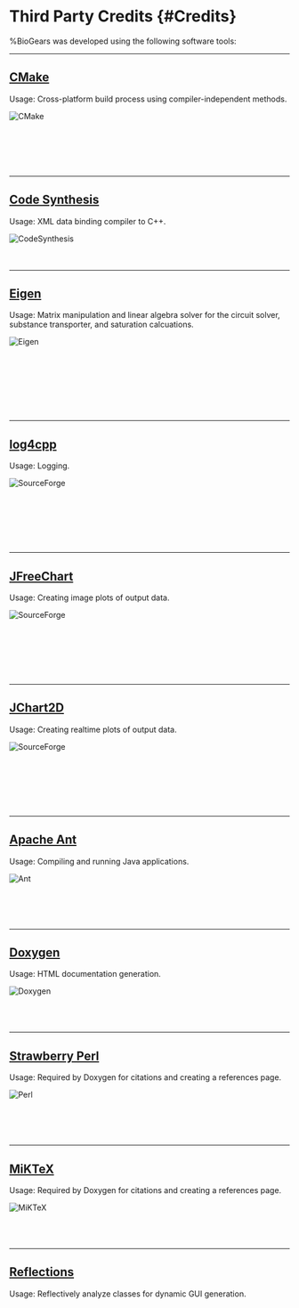 Third Party Credits {#Credits}
===================

%BioGears was developed using the following software tools:

---

## <a href="http://www.cmake.org/">CMake</a>

Usage: Cross-platform build process using compiler-independent methods.

<img src="./images/Credits/CMake.png" alt="CMake" align="left"> <br> <br> <br> <br> <br> <br>

---

## <a href="http://www.stack.nl/~dimitri/doxygen/">Code Synthesis</a>

Usage: XML data binding compiler to C++.

<img src="./images/Credits/CodeSynthesis.png" alt="CodeSynthesis" align="left"> <br> <br> <br>

---

## <a href="http://eigen.tuxfamily.org/index.php?title=Main_Page">Eigen</a>

Usage: Matrix manipulation and linear algebra solver for the circuit solver, substance transporter, and saturation calcuations.

<img src="./images/Credits/Eigen.jpg" alt="Eigen" align="left"> <br> <br> <br> <br> <br> <br> <br> <br>

---

## <a href="http://log4cpp.sourceforge.net/">log4cpp</a>

Usage: Logging.

<img src="./images/Credits/SourceForge.png" alt="SourceForge" align="left"> <br> <br> <br> <br> <br> <br> <br>

---

## <a href="http://www.jfree.org/jfreechart/">JFreeChart</a>

Usage: Creating image plots of output data.

<img src="./images/Credits/SourceForge.png" alt="SourceForge" align="left"> <br> <br> <br> <br> <br> <br> <br>

---

## <a href="http://jchart2d.sourceforge.net/">JChart2D</a>

Usage: Creating realtime plots of output data.

<img src="./images/Credits/SourceForge.png" alt="SourceForge" align="left"> <br> <br> <br> <br> <br> <br> <br>

---
## <a href="http://ant.apache.org/">Apache Ant</a>

Usage: Compiling and running Java applications.

<img src="./images/Credits/Ant.gif" alt="Ant" align="left"> <br> <br> <br> <br> <br>

---

## <a href="http://www.stack.nl/~dimitri/doxygen/">Doxygen</a>

Usage: HTML documentation generation.

<img src="./images/Credits/doxygen.png" alt="Doxygen" align="left"> <br> <br> <br> <br>

---

## <a href="http://strawberryperl.com/">Strawberry Perl</a>

Usage: Required by Doxygen for citations and creating a references page.

<img src="./images/Credits/Perl.png" alt="Perl" align="left"> <br> <br> <br> <br> <br>

---

## <a href="http://miktex.org/">MiKTeX</a>

Usage: Required by Doxygen for citations and creating a references page.

<img src="./images/Credits/MiKTeX.png" alt="MiKTeX" align="left"> <br> <br> <br> <br>

---

## <a href="https://code.google.com/p/reflections/">Reflections</a>

Usage: Reflectively analyze classes for dynamic GUI generation.
